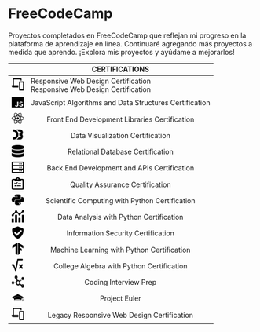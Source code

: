 # FreeCodeCamp

Proyectos completados en FreeCodeCamp que reflejan mi progreso en la plataforma de aprendizaje en línea. Continuaré agregando más proyectos a medida que aprendo. ¡Explora mis proyectos y ayúdame a mejorarlos!

| | <div align="center">CERTIFICATIONS</div> |  
|:--|:--|
| <div align="center"><img src="resources/01.svg" width="25" height="25"/></div> | <div align="letf">Responsive Web Design Certification<br>Responsive Web Design Certification</div> |
|<div align="center"><img src="resources/02.svg" width="25" height="25"/></div>|<div align="center">JavaScript Algorithms and Data Structures Certification</div>|       
|<div align="center"><img src="resources/03.svg" width="25" height="25"/></div> |<div align="center">Front End Development Libraries Certification</div>|              
|<div align="center"><img src="resources/04.svg" width="25" height="25"/></div>|<div align="center">Data Visualization Certification</div>|                  |       
|<div align="center"><img src="resources/05.svg" width="25" height="25"/></div> |<div align="center">Relational Database Certification</div>|              
|<div align="center"><img src="resources/06.svg" width="25" height="25"/></div>|<div align="center">Back End Development and APIs Certification</div>|
|<div align="center"><img src="resources/07.svg" width="25" height="25"/></div>|<div align="center">Quality Assurance Certification</div>|
|<div align="center"><img src="resources/08.svg" width="25" height="25"/></div>|<div align="center">Scientific Computing with Python Certification</div>|           
|<div align="center"><img src="resources/09.svg" width="25" height="25"/></div>|<div align="center">Data Analysis with Python Certification</div>| 
|<div align="center"><img src="resources/10.svg" width="25" height="25"/></div>|<div align="center">Information Security Certification</div>|
|<div align="center"><img src="resources/11.svg" width="25" height="25"/></div>|<div align="center">Machine Learning with Python Certification</div>|    
|<div align="center"><img src="resources/12.svg" width="25" height="25"/></div>|<div align="center">College Algebra with Python Certification</div>|
|<div align="center"><img src="resources/13.svg" width="25" height="25"/></div>|<div align="center">Coding Interview Prep</div>|
|<div align="center"><img src="resources/14.svg" width="25" height="25"/></div>|<div align="center">Project Euler</div>|    
|<div align="center"><img src="resources/15.svg" width="25" height="25"/></div>|<div align="center">Legacy Responsive Web Design Certification</div>|
